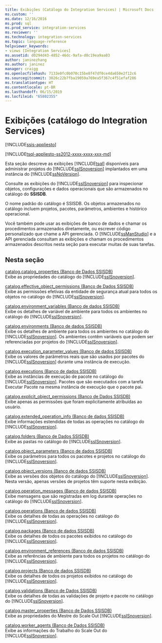 ```yaml
---
title: Exibições (Catálogo do Integration Services) | Microsoft Docs
ms.custom: ''
ms.date: 12/16/2016
ms.prod: sql
ms.prod_service: integration-services
ms.reviewer: ''
ms.technology: integration-services
ms.topic: language-reference
helpviewer_keywords:
- views [Integration Services]
ms.assetid: d0294d43-4852-46dc-9afa-d0c19ea9aa03
author: janinezhang
ms.author: janinez
manager: craigg
ms.openlocfilehash: 7133e0fc0b070c15be8f47df0ce4da650e2f12c6
ms.sourcegitcommit: 3026c22b7fba19059a769ea5f367c4f51efaf286
ms.translationtype: HT
ms.contentlocale: pt-BR
ms.lasthandoff: 06/15/2019
ms.locfileid: "65802355"
---
```

# <a name="views-integration-services-catalog"></a>Exibições (catálogo do Integration Services)

[!INCLUDE[ssis-appliesto](../../includes/ssis-appliesto-ssvrpluslinux-asdb-asdw-xxx.md)]


[!INCLUDE[tsql-appliesto-ss2012-xxxx-xxxx-xxx-md](../../includes/tsql-appliesto-ss2012-xxxx-xxxx-xxx-md.md)]

  Esta seção descreve as exibições [!INCLUDE[tsql](../../includes/tsql-md.md)] disponíveis para administrar projetos do [!INCLUDE[ssISnoversion](../../includes/ssisnoversion-md.md)] implantados em uma instância do [!INCLUDE[ssNoVersion](../../includes/ssnoversion-md.md)].  
  
 Consulte as exibições do [!INCLUDE[ssISnoversion](../../includes/ssisnoversion-md.md)] para inspecionar objetos, configurações e dados operacionais que são armazenados no catálogo do **SSISDB**.  
  
 O nome padrão do catálogo é SSISDB. Os objetos armazenados no catálogo incluem projetos, pacotes, parâmetros, ambientes e histórico operacional.  
  
 Você também pode usar as exibições de banco de dados e chamar os procedimentos armazenados diretamente, ou escrever código personalizado que chame a API gerenciada. O [!INCLUDE[ssManStudio](../../includes/ssmanstudio-md.md)] e a API gerenciada consultam as exibições e chamam os procedimentos armazenados descritos nesta seção para executar muitas de suas tarefas.  
  
## <a name="in-this-section"></a>Nesta seção  
 [catalog.catalog_properties &#40;Banco de Dados SSISDB&#41;](../../integration-services/system-views/catalog-catalog-properties-ssisdb-database.md)  
 Exibe as propriedades do catálogo do [!INCLUDE[ssISnoversion](../../includes/ssisnoversion-md.md)].  
  
 [catalog.effective_object_permissions &#40;Banco de Dados SSISDB&#41;](../../integration-services/system-views/catalog-effective-object-permissions-ssisdb-database.md)  
 Exibe as permissões efetivas da entidade de segurança atual para todos os objetos no catálogo do [!INCLUDE[ssISnoversion](../../includes/ssisnoversion-md.md)].  
  
 [catalog.environment_variables &#40;Banco de dados SSISDB&#41;](../../integration-services/system-views/catalog-environment-variables-ssisdb-database.md)  
 Exibe os detalhes de variável de ambiente para todos os ambientes no catálogo do [!INCLUDE[ssISnoversion](../../includes/ssisnoversion-md.md)].  
  
 [catalog.environments &#40;Banco de dados SSISDB&#41;](../../integration-services/system-views/catalog-environments-ssisdb-database.md)  
 Exibe os detalhes de ambiente para todos os ambientes no catálogo do [!INCLUDE[ssISnoversion](../../includes/ssisnoversion-md.md)]. Os ambientes contêm variáveis que podem ser referenciadas por projetos do [!INCLUDE[ssISnoversion](../../includes/ssisnoversion-md.md)].  
  
 [catalog.execution_parameter_values &#40;Banco de dados SSISDB&#41;](../../integration-services/system-views/catalog-execution-parameter-values-ssisdb-database.md)  
 Exibe os valores de parâmetros reais que são usados por pacotes do [!INCLUDE[ssISnoversion](../../includes/ssisnoversion-md.md)] durante uma instância de execução.  
  
 [catalog.executions &#40;Banco de dados SSISDB&#41;](../../integration-services/system-views/catalog-executions-ssisdb-database.md)  
 Exibe as instâncias de execução de pacote no catálogo do [!INCLUDE[ssISnoversion](../../includes/ssisnoversion-md.md)]. Pacotes que são executados com a tarefa Executar Pacote na mesma instância de execução que o pacote pai.  
  
 [catalog.explicit_object_permissions &#40;Banco de Dados SSISDB&#41;](../../integration-services/system-views/catalog-explicit-object-permissions-ssisdb-database.md)  
 Exibe apenas as permissões que foram explicitamente atribuídas ao usuário.  
  
 [catalog.extended_operation_info &#40;Banco de dados SSISDB&#41;](../../integration-services/system-views/catalog-extended-operation-info-ssisdb-database.md)  
 Exibe informações estendidas de todas as operações no catálogo do [!INCLUDE[ssISnoversion](../../includes/ssisnoversion-md.md)].  
  
 [catalog.folders &#40;Banco de Dados SSISDB&#41;](../../integration-services/system-views/catalog-folders-ssisdb-database.md)  
 Exibe as pastas no catálogo do [!INCLUDE[ssISnoversion](../../includes/ssisnoversion-md.md)].  
  
 [catalog.object_parameters &#40;Banco de dados SSISDB&#41;](../../integration-services/system-views/catalog-object-parameters-ssisdb-database.md)  
 Exibe os parâmetros para todos os pacotes e projetos no catálogo do [!INCLUDE[ssISnoversion](../../includes/ssisnoversion-md.md)].  
  
 [catalog.object_versions &#40;Banco de dados SSISDB&#41;](../../integration-services/system-views/catalog-object-versions-ssisdb-database.md)  
 Exibe as versões dos objetos do catálogo do [!INCLUDE[ssISnoversion](../../includes/ssisnoversion-md.md)]. Nesta versão, apenas versões de projetos têm suporte nesta exibição.  
  
 [catalog.operation_messages &#40;Banco de dados SSISDB&#41;](../../integration-services/system-views/catalog-operation-messages-ssisdb-database.md)  
 Exibe mensagens que são registradas em log durante operações no catálogo do [!INCLUDE[ssISnoversion](../../includes/ssisnoversion-md.md)].  
  
 [catalog.operations &#40;Banco de dados SSISDB&#41;](../../integration-services/system-views/catalog-operations-ssisdb-database.md)  
 Exibe os detalhes de todas as operações no catálogo do [!INCLUDE[ssISnoversion](../../includes/ssisnoversion-md.md)].  
  
 [catalog.packages &#40;Banco de dados SSISDB&#41;](../../integration-services/system-views/catalog-packages-ssisdb-database.md)  
 Exibe os detalhes de todos os pacotes exibidos no catálogo do [!INCLUDE[ssISnoversion](../../includes/ssisnoversion-md.md)].  
  
 [catalog.environment_references &#40;Banco de dados SSISDB&#41;](../../integration-services/system-views/catalog-environment-references-ssisdb-database.md)  
 Exibe as referências de ambiente para todos os projetos no catálogo do [!INCLUDE[ssISnoversion](../../includes/ssisnoversion-md.md)].  
  
 [catalog.projects &#40;Banco de dados SSISDB&#41;](../../integration-services/system-views/catalog-projects-ssisdb-database.md)  
 Exibe os detalhes de todos os projetos exibidos no catálogo do [!INCLUDE[ssISnoversion](../../includes/ssisnoversion-md.md)].  
  
 [catalog.validations &#40;Banco de Dados SSISDB&#41;](../../integration-services/system-views/catalog-validations-ssisdb-database.md)  
 Exibe os detalhes de todas as validações de projeto e pacote no catálogo do [!INCLUDE[ssISnoversion](../../includes/ssisnoversion-md.md)].  
  
[catalog.master_properties &#40;Banco de Dados SSISDB&#41;](../../integration-services/system-views/catalog-master-properties-ssisdb-database.md)  
Exibe as propriedades do Mestre do Scale Out [!INCLUDE[ssISnoversion](../../includes/ssisnoversion-md.md)].

[catalog.worker_agents &#40;Banco de Dados SSISDB&#41;](../../integration-services/system-views/catalog-worker-agents-ssisdb-database.md)  
Exibe as informações do Trabalho do Scale Out do [!INCLUDE[ssISnoversion](../../includes/ssisnoversion-md.md)].  
